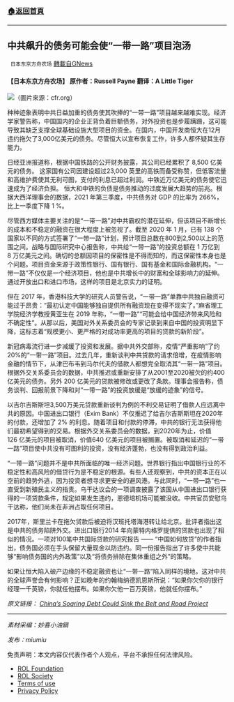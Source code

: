 ###  [:house:返回首頁](https://github.com/ourhimalayas/txt)
---


## 中共飙升的债务可能会使“一带一路”项目泡汤
` 日本东京方舟农场` [轉載自GNews](https://gnews.org/zh-hans/1846048/)

#### 【日本东京方舟农场】 原作者：Russell Payne 翻译：A Little Tiger

![](https://assets.gnews.org/wp-content/uploads/2022/01/6B95C0E7-2B7E-4321-B0FB-EF6E418D5A5D.jpeg)（圖片來源：cfr.org）

种种迹象表明中共日益加重的债务使其吹捧的“一带一路”项目越来越难实现。经济学家警告称，中国国内的企业正背负着巨额债务，对外投资也是步履蹒跚，这可能导致其缺乏支撑全球基础设施大型项目的资金。在国内，中国开发商恒大在12月违约拖欠了3,000亿美元的债务。尽管恒大以宣布恢复工作，许多人都怀疑其生存能力。

日经亚洲报道称，根据中国铁路的公开财务披露，其公司已经累积了 8,500 亿美元的债务。 这家国有公司因建设超过23,000 英里的高铁而备受称赞，但低客流量和高维护费使其无利可图，支付的利息已超过利润。中铁近万亿美元的债务使它迅速成为了经济负担。 恒大和中铁的负债是债务推动的过度发展大趋势的前兆。根据大西洋理事会的数据，2021 年第三季度，中共债务对 GDP 的比率为 266%，比上一季度下降 1 %。

尽管西方媒体主要关注的是“一带一路”对中共霸权的潜在延伸，但该项目不断增长的成本和不稳定的融资在很大程度上被忽视了。截至 2020 年 1 月，已有 138 个国家以不同的方式签署了“一带一路”计划，预计项目总数在800到2,500以上的范围之间。战略与国际研究中心报告称，中共给“一带一路”的投资总额在 1 万亿到8 万亿美元之间。确切的总额因项目的保密性是不得而知的，而这保密性本身也是个问题。项目资金来源于政策性银行、国有银行、国有基金和国际金融机构。“一带一路”不仅仅是一个经济项目，他也是中共增长中的财富和全球影响力的延伸。 通过开放出口和进口市场，这样的项目是北京实力的证明。

但在 2017 年，香港科技大学的研究人员警告说，“一带一路”单靠中共独自融资可能过于昂贵：“最初认定中国能够独自提供所有融资现在变得不现实了。”麻省理工学院经济学教授黄亚生在 2019 年称，“一带一路”“可能会给中国经济带来风险和不确定性”。从那以后，美国对外关系委员会的专家记录到来自中国的投资明显下降，这标志着“规模更小、更严格的对成功率更高的项目的贷款的新阶段”。

新冠病毒流行进一步减缓了投资和发展。据中共外交部称，疫情“严重影响”了约20%的“一带一路”项目。过去几年，重新谈判中共贷款的请求倍增，在疫情影响金融的情节下，从津巴布韦到马尔代夫的借款人都想完全取消其“一带一路”项目。根据外交关系委员会的数据，中共推迟或重新安排了从2001至2020被欠的约400亿美元的债务。另外 200 亿美元的贷款被修改或更改了条款。理事会报告称，债务谈判、回报前景下降和对“一带一路”的投资放缓是“放缓的迹象”的信号。

以吉尔吉斯斯坦3,500万美元贷款重新谈判为例的不利交易证明了借款人应远离中共的原因。中国进出口银行（Exim Bank）不仅推迟了给吉尔吉斯斯坦在2020年的付款，还增加了 2% 的利息。随着项目和付款的停滞，中共的银行无法获得他们最初希望得到的交易。根据外交关系委员会的数据，到2020年为止，价值126 亿美元的项目被取消，价值640 亿美元的项目被搁置。被取消和延迟的“一带一路”项目使中共没有可图利的投资，没有经济蓬勃，也没有得到政治利益。

“一带一路”问题并不是中共所面临的唯一经济问题。世界银行指出中国银行业的不稳定性和高风险的借贷行为是不稳定的根源。有些人还观察到，中共的资本正在以空前的趋势外逃，因为投资者想寻求更安全的避风港。与此同时，“一带一路”也一直受到新殖民主义的指责。乌干达议会的一项调查披露了该国从中国进出口银行获得的一项贷款条件，规定如果发生违约，恩德培机场可能被没收。中共官员安慰乌干达称，他们尚未在非洲占取任何项目。

2017年，斯里兰卡在拖欠贷款后被迫将汉班托塔海港转让给北京。批评者指出这是中共的债务陷阱外交。进出口银行2014 年向蒙特内格罗提供的贷款也出现了相似的情况。一项对100笔中共国际贷款的研究报告 —— “中国如何放贷”的作者指出，债务国必须在手头保留大量现金以防违约。同一份报告指出了许多使中共能够“影响债务国的内外政策”以及“将债务排除在集体重组之外”的策略。

如果让恒大陷入破产边缘的不稳定融资也让“一带一路”陷入同样的境地，这对中共的全球声誉会有何影响？正如晚年的约翰梅纳德凯恩斯所说：“如果你欠你的银行经理一千英镑，你就任他摆布。如果你欠他一百万英镑，他就任你摆布。”

*原文链接： [China’s Soaring Debt Could Sink the Belt and Road Project](https://www.nysun.com/foreign/chinas-soaring-debt-could-sink-the-belt-and-road/91862/)*

* * *

*素材采编：妙喜小油鍋*

*发布：miumiu*

 

免责声明：本文内容仅代表作者个人观点，平台不承担任何法律风险。

- [ROL Foundation](https://rolfoundation.org/)
- [ROL Society](https://rolsociety.org/)
- [Terms of use](https://gnews.org/terms-of-use-3/)
- [Privacy Policy](https://gnews.org/privacy-policy/)
